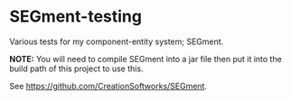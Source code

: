 SEGment-testing
===============

Various tests for my component-entity system; SEGment.

**NOTE:** You will need to compile SEGment into a jar file then put it into the build path of this project to use this.

See https://github.com/CreationSoftworks/SEGment.
